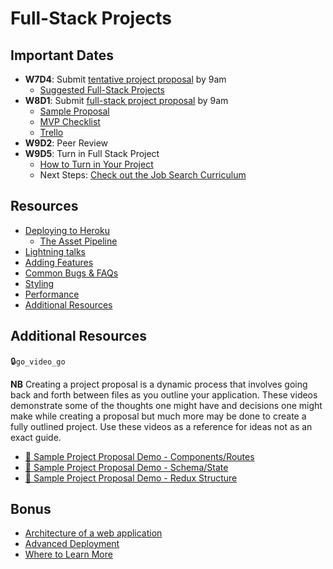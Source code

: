 # Full-Stack Projects

## Important Dates
  * **W7D4**: Submit [tentative project proposal][tentative-proposal] by 9am
    * [Suggested Full-Stack Projects][good-projects]
  * **W8D1**: Submit [full-stack project proposal][readings] by 9am
    * [Sample Proposal][sample-proposal]
    * [MVP Checklist][mvp-checklist]
    * [Trello][trello]
  * **W9D2**: Peer Review
  * **W9D5**: Turn in Full Stack Project 
    * [How to Turn in Your Project][turn-in-fullstack]
    * Next Steps: [Check out the Job Search Curriculum][jobsearch]
    
[turn-in-fullstack]:readings/turn_in_fullstack.md
[jobsearch]:https://github.com/appacademy/job-search-curriculum/blob/master/SF.md#week10
[tentative-proposal]: readings/tentative-project-proposal.md
[good-projects]: readings/projects-to-clone.md
[readings]: readings/full-stack-project-proposal.md
[sample-proposal]: demos/sample_project_proposal
[mvp-checklist]: readings/mvp-list.md
[trello]: readings/using-trello.md

## Resources
  * [Deploying to Heroku][heroku-deployment]
    * [The Asset Pipeline][asset-pipeline]
  * [Lightning talks][lightning-talks]
  * [Adding Features][adding-features]
  * [Common Bugs & FAQs][common-bugs]
  * [Styling][styling]
  * [Performance][performance]
  * [Additional Resources][resources]

[heroku-deployment]: readings/heroku-deployment.md
[asset-pipeline]: readings/asset-pipeline.md
[lightning-talks]: readings/lightning_talks.md
[common-bugs]: readings/common_bugs.md
[adding-features]: readings/adding_features.md
[polishing-up]: readings/polishing_up.md
[styling]: readings/styling.md
[performance]: readings/performance.md
[resources]: readings/resources.md

## Additional Resources
🔒`go_video_go`

**NB** Creating a project proposal is a dynamic process that involves going back and forth between files as you outline your application. These videos demonstrate some of the thoughts one might have and decisions one might make while creating a proposal but much more may be done to create a fully outlined project. Use these videos as a reference for ideas not as an exact guide.

 * [:movie_camera: Sample Project Proposal Demo - Components/Routes][sppds-components-routes]
 * [:movie_camera: Sample Project Proposal Demo - Schema/State][sppds-schema-state]
 * [:movie_camera: Sample Project Proposal Demo - Redux Structure][sppds-redux-structure]

[sppds-components-routes]: https://vimeo.com/180334471
[sppds-schema-state]: https://vimeo.com/180342687
[sppds-redux-structure]: https://vimeo.com/180345105


## Bonus

* [Architecture of a web application][web-app-architecture]
* [Advanced Deployment][adv-deploy]
* [Where to Learn More][learn-more]

[web-app-architecture]: readings/web_app_architecture.md
[adv-deploy]: readings/advanced_deployment.md
[learn-more]: readings/learn_more.md
